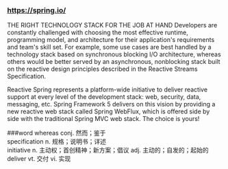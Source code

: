 ### https://spring.io/
THE RIGHT TECHNOLOGY STACK FOR THE JOB AT HAND
Developers are constantly challenged with choosing the most effective runtime, programming model, and architecture for their application's requirements and team's skill set. For example, some use cases are best handled by a technology stack based on synchronous blocking I/O architecture, whereas others would be better served by an asynchronous, nonblocking stack built on the reactive design principles described in the Reactive Streams Specification.

Reactive Spring represents a platform-wide initiative to deliver reactive support at every level of the development stack: web, security, data, messaging, etc. Spring Framework 5 delivers on this vision by providing a new reactive web stack called Spring WebFlux, which is offered side by side with the traditional Spring MVC web stack. The choice is yours!

###word
whereas conj. 然而；鉴于  
specification n. 规格；说明书；详述  
initiative n. 主动权；首创精神；新方案；倡议 adj. 主动的；自发的；起始的
deliver vt. 交付 vi. 实现    